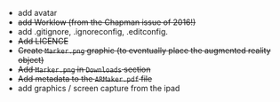 * add avatar
* ~~add Worklow (from the Chapman issue of 2016!)~~
* add .gitignore, .ignoreconfig, .editconfig.
* ~~Add LICENCE~~
* ~~Create `Marker.png` graphic (to eventually place the augmented reality object)~~
* ~~Add `Marker.png` in `Downloads` section~~
* ~~Add metadata to the `ARMaker.pdf` file~~
* add graphics / screen capture from the ipad